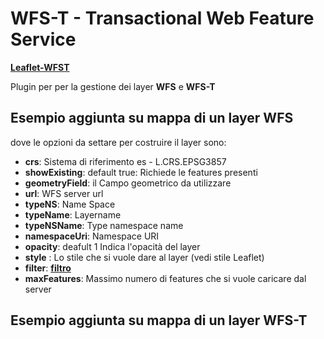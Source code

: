 # WFS-T - Transactional Web Feature Service 


[**Leaflet-WFST**](http://flexberry.github.io/Leaflet-WFST/)

Plugin per per la gestione dei layer **WFS** e **WFS-T**

## Esempio aggiunta su mappa di un layer WFS

<wfslayer></wfslayer>

dove le opzioni da settare per costruire il layer sono:

* **crs**:	Sistema di riferimento es - L.CRS.EPSG3857	
* **showExisting**: default true: Richiede le features presenti
* **geometryField**: il Campo geometrico da utilizzare
* **url**: WFS server url
* **typeNS**: Name Space
* **typeName**:  Layername
* **typeNSName**: Type namespace name
* **namespaceUri**:	Namespace URI
* **opacity**:	deafult 1 Indica l'opacità del layer
* **style**	: Lo stile che si vuole dare al layer (vedi stile Leaflet)
* **filter**: [**filtro**](http://flexberry.github.io/Leaflet-WFST/#filter) 
* **maxFeatures**: Massimo numero di features che si vuole caricare dal server

## Esempio aggiunta su mappa di un layer WFS-T

<wfs-tlayer></wfs-tlayer>
